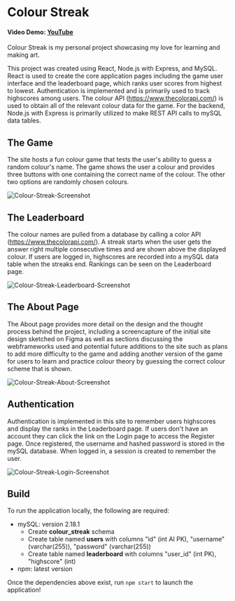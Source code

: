 # Colour Streak
#### Video Demo:  [YouTube](https://youtu.be/eKTuqSbdlTo)

Colour Streak is my personal project showcasing my love for learning and making art.

This project was created using React, Node.js with Express, and MySQL. React is used to create the core application pages including the game user interface and the leaderboard page, which ranks user scores from highest to lowest. Authentication is implemented and is primarily used to track highscores among users. The colour API (https://www.thecolorapi.com/) is used to obtain all of the relevant colour data for the game. For the backend, Node.js with Express is primarily utilized to make REST API calls to mySQL data tables.

## The Game
The site hosts a fun colour game that tests the user's ability to guess a random colour's name. The game shows the user a colour and provides three buttons with one containing the correct name of the colour. The other two options are randomly chosen colours. 

![Colour-Streak-Screenshot](https://user-images.githubusercontent.com/19713291/231312687-f596328a-ba16-49ef-ab09-8d8dd1d4d9ed.png)

## The Leaderboard
The colour names are pulled from a database by calling a color API (https://www.thecolorapi.com/). A streak starts when the user gets the answer right multiple consecutive times and are shown above the displayed colour. If users are logged in, highscores are recorded into a mySQL data table when the streaks end. Rankings can be seen on the Leaderboard page.

![Colour-Streak-Leaderboard-Screenshot](https://user-images.githubusercontent.com/19713291/231314287-fe101706-be22-495f-810d-d34b1bc39960.png)

## The About Page
The About page provides more detail on the design and the thought process behind the project, including a screencapture of the initial site design sketched on Figma as well as sections discussing the webframeworks used and potential future additions to the site such as plans to add more difficulty to the game and adding another version of the game for users to learn and practice colour theory by guessing the correct colour scheme that is shown.

![Colour-Streak-About-Screenshot](https://user-images.githubusercontent.com/19713291/231314300-ff7fb1d1-73f9-4b7d-b440-647174b06307.png)

## Authentication
Authentication is implemented in this site to remember users highscores and display the ranks in the Leaderboard page. If users don't have an account they can click the link on the Login page to access the Register page. Once registered, the username and hashed password is stored in the mySQL database. When logged in, a session is created to remember the user.

![Colour-Streak-Login-Screenshot](https://user-images.githubusercontent.com/19713291/231317843-e1dfbfe5-9844-4c9a-9926-3f4667cc0f9c.png)

## Build
To run the application locally, the following are required:
- mySQL: version 2.18.1
  - Create **colour_streak** schema
  - Create table named **users** with columns "id" (int AI PK), "username" (varchar(255)), "password" (varchar(255))
  - Create table named **leaderboard** with columns "user_id" (int PK), "highscore" (int)
- npm: latest version

Once the dependencies above exist, run ```npm start``` to launch the application!
